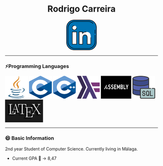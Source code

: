 ## <h1 align="center">Rodrigo Carreira</h1>


<p align="center">
   <a href="https://www.linkedin.com/in/Emilio-Rodrigo-Carreira-Villalta-2a62aa250/">
      <img src="https://github.com/rorro6787/rorro6787/blob/main/Images/255319.png" alt="Descripción de la imagen" width="100" height="100" />
   </a>
</p>

<hr style="height:2px;border-width:0;color:gray;background-color:gray">

### ⚡Programming Languages
<img src="https://github.com/rorro6787/rorro6787/blob/main/Images/Images/languages/java.png" alt="Descripción de la imagen" width="75" height="75" />  <img src="https://github.com/rorro6787/rorro6787/blob/main/Images/Images/570px-C_Programming_Language.svg.png" alt="Descripción de la imagen" width="75" height="75" /> <img src="https://github.com/rorro6787/rorro6787/blob/main/Images/Images/ISO_C%2B%2B_Logo.svg.png" alt="Descripción de la imagen" width="75" height="75" /> <img src="https://github.com/rorro6787/rorro6787/blob/main/Images/Images/tuFExZl.png" alt="Descripción de la imagen" width="75" height="75" /> <img src="https://github.com/rorro6787/rorro6787/blob/main/Images/Images/languages/th%20(7).jpeg" alt="Descripción de la imagen" width="100" height="75" /> <img src="https://github.com/rorro6787/rorro6787/blob/main/Images/Images/languages/servidor-sql.png" alt="Descripción de la imagen" width="75" height="75" /> <img src="https://github.com/rorro6787/rorro6787/blob/main/Images/Images/languages/th.jpeg" width="125" height="75" /> 

<hr style="height:2px;border-width:0;color:gray;background-color:gray">

### 😄 Basic Information
2nd year Student of Computer Science. Currently living in Málaga.
- Current GPA 🔭 -> 8,47















<!--
**rorro6787/rorro6787** is a ✨ _special_ ✨ repository because its `README.md` (this file) appears on your GitHub profile.

Here are some ideas to get you started:

- 🔭 I’m currently working on ...
- 🌱 I’m currently learning ...
- 👯 I’m looking to collaborate on ...
- 🤔 I’m looking for help with ...
- 💬 Ask me about ...
- 📫 How to reach me: ...
- 😄 Pronouns: ...
- ⚡ Fun fact: ...
-->
